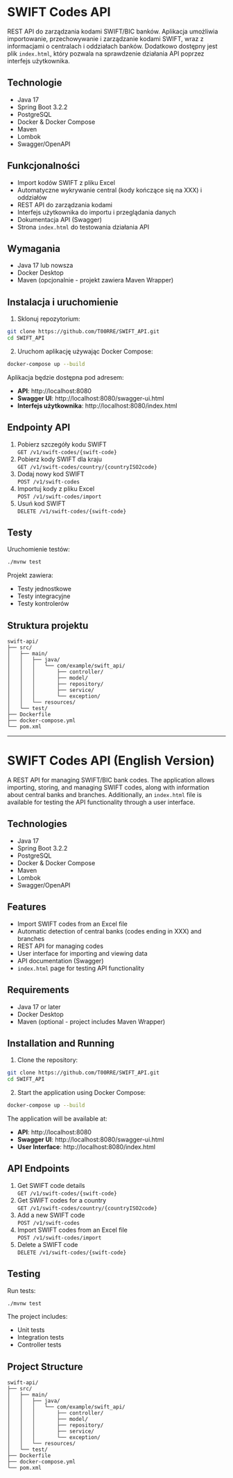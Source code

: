 # SWIFT Codes API

REST API do zarządzania kodami SWIFT/BIC banków. Aplikacja umożliwia importowanie, przechowywanie i zarządzanie kodami SWIFT, wraz z informacjami o centralach i oddziałach banków. Dodatkowo dostępny jest plik `index.html`, który pozwala na sprawdzenie działania API poprzez interfejs użytkownika.

## Technologie

- Java 17
- Spring Boot 3.2.2
- PostgreSQL
- Docker & Docker Compose
- Maven
- Lombok
- Swagger/OpenAPI

## Funkcjonalności

- Import kodów SWIFT z pliku Excel
- Automatyczne wykrywanie central (kody kończące się na XXX) i oddziałów
- REST API do zarządzania kodami
- Interfejs użytkownika do importu i przeglądania danych
- Dokumentacja API (Swagger)
- Strona `index.html` do testowania działania API

## Wymagania

- Java 17 lub nowsza
- Docker Desktop
- Maven (opcjonalnie - projekt zawiera Maven Wrapper)

## Instalacja i uruchomienie

1. Sklonuj repozytorium:
```bash
git clone https://github.com/T00RRE/SWIFT_API.git
cd SWIFT_API
```
2. Uruchom aplikację używając Docker Compose:
```bash
docker-compose up --build
```

Aplikacja będzie dostępna pod adresem:

- **API**: http://localhost:8080
- **Swagger UI**: http://localhost:8080/swagger-ui.html
- **Interfejs użytkownika**: http://localhost:8080/index.html

## Endpointy API

1. Pobierz szczegóły kodu SWIFT  
   `GET /v1/swift-codes/{swift-code}`
2. Pobierz kody SWIFT dla kraju  
   `GET /v1/swift-codes/country/{countryISO2code}`
3. Dodaj nowy kod SWIFT  
   `POST /v1/swift-codes`
4. Importuj kody z pliku Excel  
   `POST /v1/swift-codes/import`
5. Usuń kod SWIFT  
   `DELETE /v1/swift-codes/{swift-code}`

## Testy

Uruchomienie testów:
```bash
./mvnw test
```

Projekt zawiera:
- Testy jednostkowe
- Testy integracyjne
- Testy kontrolerów

## Struktura projektu
```
swift-api/
├── src/
│   ├── main/
│   │   ├── java/
│   │   │   └── com/example/swift_api/
│   │   │       ├── controller/
│   │   │       ├── model/
│   │   │       ├── repository/
│   │   │       ├── service/
│   │   │       └── exception/
│   │   └── resources/
│   └── test/
├── Dockerfile
├── docker-compose.yml
└── pom.xml
```

---

# SWIFT Codes API (English Version)

A REST API for managing SWIFT/BIC bank codes. The application allows importing, storing, and managing SWIFT codes, along with information about central banks and branches. Additionally, an `index.html` file is available for testing the API functionality through a user interface.

## Technologies

- Java 17
- Spring Boot 3.2.2
- PostgreSQL
- Docker & Docker Compose
- Maven
- Lombok
- Swagger/OpenAPI

## Features

- Import SWIFT codes from an Excel file
- Automatic detection of central banks (codes ending in XXX) and branches
- REST API for managing codes
- User interface for importing and viewing data
- API documentation (Swagger)
- `index.html` page for testing API functionality

## Requirements

- Java 17 or later
- Docker Desktop
- Maven (optional - project includes Maven Wrapper)

## Installation and Running

1. Clone the repository:
```bash
git clone https://github.com/T00RRE/SWIFT_API.git
cd SWIFT_API
```
2. Start the application using Docker Compose:
```bash
docker-compose up --build
```

The application will be available at:

- **API**: http://localhost:8080
- **Swagger UI**: http://localhost:8080/swagger-ui.html
- **User Interface**: http://localhost:8080/index.html

## API Endpoints

1. Get SWIFT code details  
   `GET /v1/swift-codes/{swift-code}`
2. Get SWIFT codes for a country  
   `GET /v1/swift-codes/country/{countryISO2code}`
3. Add a new SWIFT code  
   `POST /v1/swift-codes`
4. Import SWIFT codes from an Excel file  
   `POST /v1/swift-codes/import`
5. Delete a SWIFT code  
   `DELETE /v1/swift-codes/{swift-code}`

## Testing

Run tests:
```bash
./mvnw test
```

The project includes:
- Unit tests
- Integration tests
- Controller tests

## Project Structure
```
swift-api/
├── src/
│   ├── main/
│   │   ├── java/
│   │   │   └── com/example/swift_api/
│   │   │       ├── controller/
│   │   │       ├── model/
│   │   │       ├── repository/
│   │   │       ├── service/
│   │   │       └── exception/
│   │   └── resources/
│   └── test/
├── Dockerfile
├── docker-compose.yml
└── pom.xml
```
